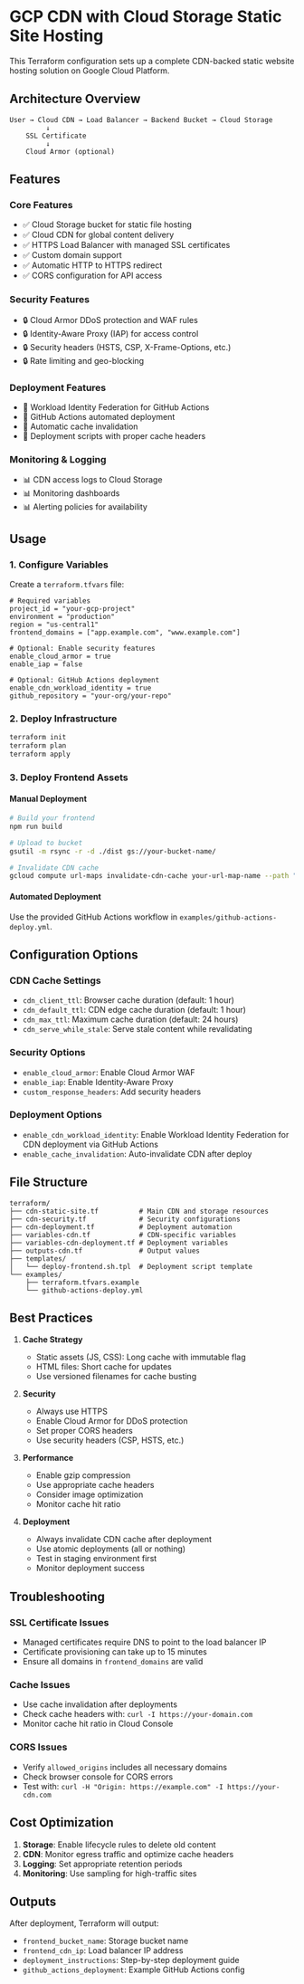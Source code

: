 # GCP CDN with Cloud Storage Static Site Hosting

This Terraform configuration sets up a complete CDN-backed static website hosting solution on Google Cloud Platform.

## Architecture Overview

```
User → Cloud CDN → Load Balancer → Backend Bucket → Cloud Storage
         ↓
    SSL Certificate
         ↓
    Cloud Armor (optional)
```

## Features

### Core Features
- ✅ Cloud Storage bucket for static file hosting
- ✅ Cloud CDN for global content delivery
- ✅ HTTPS Load Balancer with managed SSL certificates
- ✅ Custom domain support
- ✅ Automatic HTTP to HTTPS redirect
- ✅ CORS configuration for API access

### Security Features
- 🔒 Cloud Armor DDoS protection and WAF rules
- 🔒 Identity-Aware Proxy (IAP) for access control
- 🔒 Security headers (HSTS, CSP, X-Frame-Options, etc.)
- 🔒 Rate limiting and geo-blocking

### Deployment Features
- 🚀 Workload Identity Federation for GitHub Actions
- 🚀 GitHub Actions automated deployment
- 🚀 Automatic cache invalidation
- 🚀 Deployment scripts with proper cache headers

### Monitoring & Logging
- 📊 CDN access logs to Cloud Storage
- 📊 Monitoring dashboards
- 📊 Alerting policies for availability

## Usage

### 1. Configure Variables

Create a `terraform.tfvars` file:

```hcl
# Required variables
project_id = "your-gcp-project"
environment = "production"
region = "us-central1"
frontend_domains = ["app.example.com", "www.example.com"]

# Optional: Enable security features
enable_cloud_armor = true
enable_iap = false

# Optional: GitHub Actions deployment
enable_cdn_workload_identity = true
github_repository = "your-org/your-repo"
```

### 2. Deploy Infrastructure

```bash
terraform init
terraform plan
terraform apply
```

### 3. Deploy Frontend Assets

#### Manual Deployment
```bash
# Build your frontend
npm run build

# Upload to bucket
gsutil -m rsync -r -d ./dist gs://your-bucket-name/

# Invalidate CDN cache
gcloud compute url-maps invalidate-cdn-cache your-url-map-name --path "/*"
```

#### Automated Deployment
Use the provided GitHub Actions workflow in `examples/github-actions-deploy.yml`.

## Configuration Options

### CDN Cache Settings
- `cdn_client_ttl`: Browser cache duration (default: 1 hour)
- `cdn_default_ttl`: CDN edge cache duration (default: 1 hour)
- `cdn_max_ttl`: Maximum cache duration (default: 24 hours)
- `cdn_serve_while_stale`: Serve stale content while revalidating

### Security Options
- `enable_cloud_armor`: Enable Cloud Armor WAF
- `enable_iap`: Enable Identity-Aware Proxy
- `custom_response_headers`: Add security headers

### Deployment Options
- `enable_cdn_workload_identity`: Enable Workload Identity Federation for CDN deployment via GitHub Actions
- `enable_cache_invalidation`: Auto-invalidate CDN after deploy

## File Structure

```
terraform/
├── cdn-static-site.tf          # Main CDN and storage resources
├── cdn-security.tf             # Security configurations
├── cdn-deployment.tf           # Deployment automation
├── variables-cdn.tf            # CDN-specific variables
├── variables-cdn-deployment.tf # Deployment variables
├── outputs-cdn.tf              # Output values
├── templates/
│   └── deploy-frontend.sh.tpl  # Deployment script template
└── examples/
    ├── terraform.tfvars.example
    └── github-actions-deploy.yml
```

## Best Practices

1. **Cache Strategy**
   - Static assets (JS, CSS): Long cache with immutable flag
   - HTML files: Short cache for updates
   - Use versioned filenames for cache busting

2. **Security**
   - Always use HTTPS
   - Enable Cloud Armor for DDoS protection
   - Set proper CORS headers
   - Use security headers (CSP, HSTS, etc.)

3. **Performance**
   - Enable gzip compression
   - Use appropriate cache headers
   - Consider image optimization
   - Monitor cache hit ratio

4. **Deployment**
   - Always invalidate CDN cache after deployment
   - Use atomic deployments (all or nothing)
   - Test in staging environment first
   - Monitor deployment success

## Troubleshooting

### SSL Certificate Issues
- Managed certificates require DNS to point to the load balancer IP
- Certificate provisioning can take up to 15 minutes
- Ensure all domains in `frontend_domains` are valid

### Cache Issues
- Use cache invalidation after deployments
- Check cache headers with: `curl -I https://your-domain.com`
- Monitor cache hit ratio in Cloud Console

### CORS Issues
- Verify `allowed_origins` includes all necessary domains
- Check browser console for CORS errors
- Test with: `curl -H "Origin: https://example.com" -I https://your-cdn.com`

## Cost Optimization

1. **Storage**: Enable lifecycle rules to delete old content
2. **CDN**: Monitor egress traffic and optimize cache headers
3. **Logging**: Set appropriate retention periods
4. **Monitoring**: Use sampling for high-traffic sites

## Outputs

After deployment, Terraform will output:
- `frontend_bucket_name`: Storage bucket name
- `frontend_cdn_ip`: Load balancer IP address
- `deployment_instructions`: Step-by-step deployment guide
- `github_actions_deployment`: Example GitHub Actions config